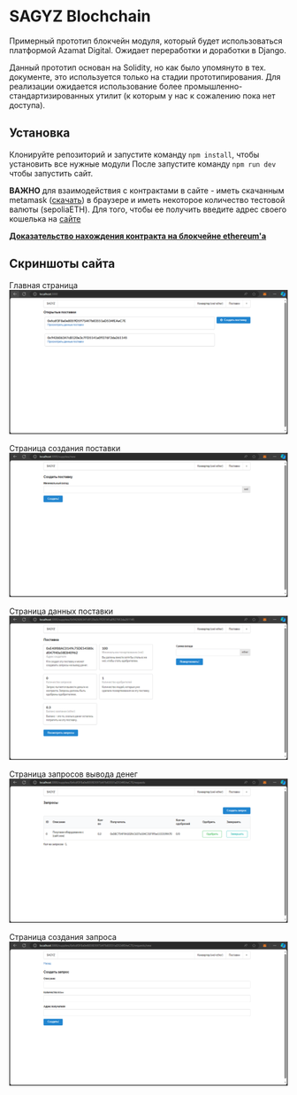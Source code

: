 # SAGYZ Blochchain

Примерный прототип блокчейн модуля, который будет использоваться платформой Azamat Digital. Ожидает переработки и доработки в Django.

Данный прототип основан на Solidity, но как было упомянуто в тех. документе, это используется только на стадии прототипирования. Для реализации ожидается использование более промышленно-стандартизированных утилит (к которым у нас к сожалению пока нет доступа).

## Установка
Клонируйте репозиторий и запустите команду `npm install`, чтобы установить все нужные модули
После запустите команду `npm run dev` чтобы запустить сайт.

**ВАЖНО** для взаимодействия с контрактами в сайте - иметь скачанным metamask ([скачать](https://chromewebstore.google.com/detail/nkbihfbeogaeaoehlefnkodbefgpgknn)) в браузере и иметь некоторое количество тестовой валюты (sepoliaETH). Для того, чтобы ее получить введите адрес своего кошелька на [сайте](https://www.infura.io/faucet/sepolia)

[**Доказательство нахождения контракта на блокчейне ethereum'а**](https://sepolia.etherscan.io/address/0xcd65FC3E6CB920c1394686eE997Af71D8CeF4aea)

## Скриншоты сайта
Главная страница
![home page](public/img/home.png)


Страница создания поставки
![supplycreate](public/img/supplycreate.png)


Страница данных поставки
![supply](public/img/supply.png)


Страница запросов вывода денег
![requests](public/img/requests.png)


Страница создания запроса
![(requestcreate](public/img/requestcreate.png)